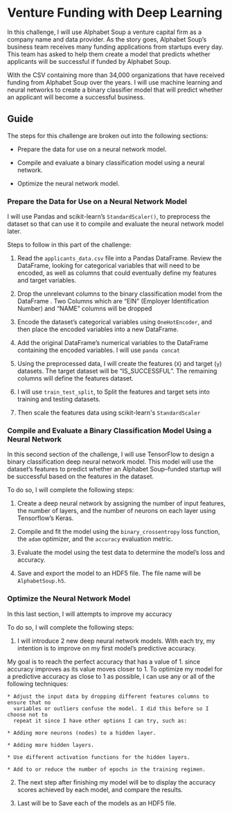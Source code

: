 # Venture Funding with Deep Learning

In this challenge, I will use Alphabet Soup a venture capital firm as a company name and data provider. As the story goes, Alphabet Soup’s business team receives many funding applications from startups every day. This team has asked to help them create a model that predicts whether applicants will be successful if funded by Alphabet Soup.

With the CSV containing more than 34,000 organizations that have received funding from Alphabet Soup over the years. I will use machine learning and neural networks to create a binary classifier model that will predict whether an applicant will become a successful business.

## Guide

The steps for this challenge are broken out into the following sections:

* Prepare the data for use on a neural network model.

* Compile and evaluate a binary classification model using a neural network.

* Optimize the neural network model.

### Prepare the Data for Use on a Neural Network Model

I will use Pandas and scikit-learn’s `StandardScaler()`, to preprocess the dataset so that can use it to compile and evaluate the neural network model later.

Steps to follow in this part of the challenge:

1. Read the `applicants_data.csv` file into a Pandas DataFrame. Review the DataFrame, looking for categorical variables that will need to be encoded, as well as columns that could eventually define my features and target variables.

2. Drop the unrelevant columns to the binary classification model from the DataFrame . Two Columns which are  “EIN” (Employer Identification Number) and “NAME” columns will be dropped

3. Encode the dataset’s categorical variables using `OneHotEncoder`, and then place the encoded variables into a new DataFrame.

4. Add the original DataFrame’s numerical variables to the DataFrame containing the encoded variables. I will use `panda concat`


5. Using the preprocessed data, I will create the features (`X`) and target (`y`) datasets. The target dataset will be “IS_SUCCESSFUL”. The remaining columns will define the features dataset.

6. I will use `train_test_split`, to Split the features and target sets into training and testing datasets.

7. Then scale the features data using scikit-learn's `StandardScaler` 

### Compile and Evaluate a Binary Classification Model Using a Neural Network

In this second section of the challenge, I will use TensorFlow to design a binary classification deep neural network model. This model will use the dataset’s features to predict whether an Alphabet Soup&ndash;funded startup will be successful based on the features in the dataset. 

To do so, I will complete the following steps:

1. Create a deep neural network by assigning the number of input features, the number of layers, and the number of neurons on each layer using Tensorflow’s Keras.

2. Compile and fit the model using the `binary_crossentropy` loss function, the `adam` optimizer, and the `accuracy` evaluation metric.

3. Evaluate the model using the test data to determine the model’s loss and accuracy.

4. Save and export the model to an HDF5 file. The file name will be `AlphabetSoup.h5`.

### Optimize the Neural Network Model

In this last section, I will attempts to improve my accuracy

To do so, I will complete the following steps:

1. I will introduce 2 new deep neural network models. With each try, my intention is to improve on my first model’s predictive accuracy.

  My goal is to reach the perfect accuracy that has a value of 1. since accuracy improves as   its value moves closer to 1. To optimize my model for a predictive accuracy as close to 1   as possible, I can use any or all of the following techniques:
    
    * Adjust the input data by dropping different features columns to ensure that no 
      variables or outliers confuse the model. I did this before so I choose not to 
      repeat it since I have other options I can try, such as:
    
    * Adding more neurons (nodes) to a hidden layer.
    
    * Adding more hidden layers.
    
    * Use different activation functions for the hidden layers.
    
    * Add to or reduce the number of epochs in the training regimen.

2. The next step after finishing my model will be to display the accuracy scores achieved by each model, and compare the results.

3. Last will be to Save each of the models as an HDF5 file.


